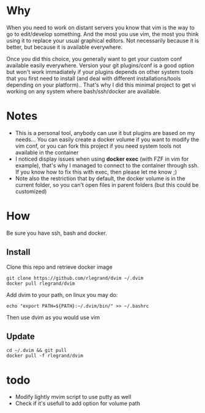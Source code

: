 

# Why

When you need to work on distant servers you know that vim is the way to go to edit/develop something.
And the most you use vim, the most you think using it to replace your usual graphical editors. 
Not necessarily because it is better, but because it is available everywhere.

Once you did this choice, you generally want to get your custom conf available easily everywhere.
Version your git plugins/conf is a good option but won't work immadiately if your plugins depends on other system tools that you first need to install (and deal with different installations/tools depending on your platform).. 
That's why I did this minimal project to get vi working on any system where bash/ssh/docker are available.

# Notes

* This is a personal tool, anybody can use it but plugins are based on my needs... You can easily create a docker volume if you want to modify the vim conf, or you can fork this project if you need system tools not available in the container
* I noticed display issues when using **docker exec** (with FZF in vim for example), that's why I managed to connect to the container through ssh. If you know how to fix this with exec, then please let me know ;)
* Note also the restriction that by default, the docker volume is in the current folder, so you can't open files in parent folders (but this could be customized)

# How

Be sure you have ssh, bash and docker.

## Install

Clone this repo and retrieve docker image

    git clone https://github.com/rlegrand/dvim ~/.dvim
    docker pull rlegrand/dvim
    
Add dvim to your path, on linux you may do:

    echo "export PATH=${PATH}:~/.dvim/bin/" >> ~/.bashrc

Then use dvim as you would use vim

## Update

    cd ~/.dvim && git pull
    docker pull -f rlegrand/dvim
   

# todo

* Modify lightly mvim script to use putty as well
* Check if it's usefull to add option for volume path 
